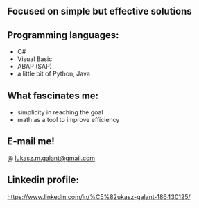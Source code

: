 ## Focused on simple but effective solutions

## Programming languages:
- C#
- Visual Basic
- ABAP (SAP)
- a little bit of Python, Java

## What fascinates me:
- simplicity in reaching the goal
- math as a tool to improve efficiency

## E-mail me!
@ lukasz.m.galant@gmail.com

## Linkedin profile:
https://www.linkedin.com/in/%C5%82ukasz-galant-186430125/
